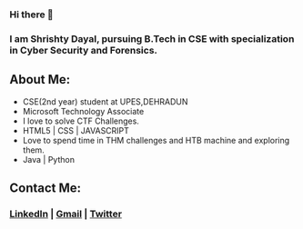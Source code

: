 ### Hi there 👋
### I am Shrishty Dayal, pursuing B.Tech in CSE with specialization in Cyber Security and Forensics.
## About Me:
  - CSE(2nd year) student at UPES,DEHRADUN
  - Microsoft Technology Associate
  - I love to solve CTF Challenges.
  - HTML5 | CSS | JAVASCRIPT
  - Love to spend time in THM challenges and HTB machine and exploring them.
  -  Java | Python 
 
 
 
 
 
 ## Contact Me:
  ### [LinkedIn](https://www.linkedin.com/in/shrishty-dayal-59089816a/) |  [Gmail](mailto:shrishtydayal2304@gmail.com) | [Twitter](https://twitter.com/ShrishtyDayal)
  



